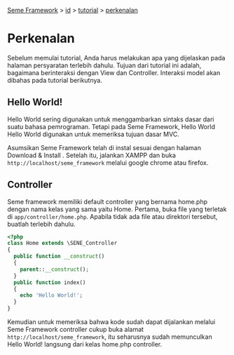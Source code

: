 <!--
Jenis Dokumen: Dokumentasi Teknis
Tujuan: Dokumentasi Seme Framework
Penulis: Daeng Rosanda
Tanggal Dibuat: 2024-12-08
Terakhir Diperbarui: 2024-12-08
-->
[Seme Framework](../../seme_framework.md) > [id](../index.md) > [tutorial](tutorial.md) > [perkenalan](introduction.md)

# Perkenalan
Sebelum memulai tutorial, Anda harus melakukan apa yang dijelaskan pada halaman persyaratan  terlebih dahulu. Tujuan dari tutorial ini adalah, bagaimana berinteraksi dengan View dan Controller. Interaksi model akan dibahas pada tutorial berikutnya.

## Hello World!
Hello World sering digunakan untuk menggambarkan sintaks dasar dari suatu bahasa pemrograman. Tetapi pada Seme Framework, Hello World Hello World digunakan untuk memeriksa tujuan dasar MVC.

Asumsikan Seme Framework telah di instal sesuai dengan halaman Download & Install . Setelah itu, jalankan XAMPP dan buka `http://localhost/seme_framework` melalui google chrome atau firefox.

## Controller
Seme framework memiliki default controller yang bernama home.php dengan nama kelas yang sama yaitu Home. Pertama, buka file yang terletak di `app/controller/home.php`. Apabila tidak ada file atau direktori tersebut, buatlah terlebih dahulu.

```php
<?php
class Home extends \SENE_Controller
{
  public function __construct()
  {
    parent::__construct();
  }
  public function index()
  {
    echo 'Hello World!';
  }
}
```

Kemudian untuk memeriksa bahwa kode sudah dapat dijalankan melalui Seme Framework controller cukup buka alamat `http://localhost/seme_framework`, itu seharusnya sudah memunculkan Hello World! langsung dari kelas home.php controller.


